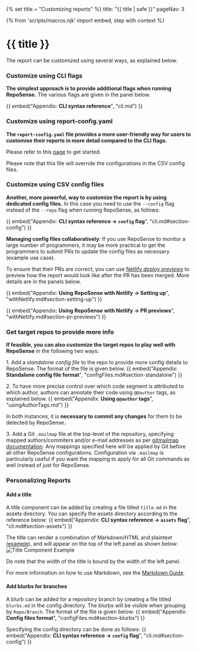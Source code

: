 {% set title = "Customizing reports" %}
<frontmatter>
  title: "{{ title | safe }}"
  pageNav: 3
</frontmatter>

{% from 'scripts/macros.njk' import embed, step with context %}

<h1 class="display-4"><md>{{ title }}</md></h1>

<div class="lead">

The report can be customized using several ways, as explained below.
</div>

<!-- ------------------------------------------------------------------------------------------------------ -->

### Customize using CLI flags

**The simplest approach is to provide additional flags when running RepoSense.** The various flags are given in the panel below.

  {{ embed("Appendix: **CLI syntax reference**", "cli.md") }}

<!-- ------------------------------------------------------------------------------------------------------ -->
### Customize using report-config.yaml

**The `report-config.yaml` file provides a more user-friendly way for users to customise their reports in more detail compared to the CLI flags.**

Please refer to this [page](./reportConfig.html) to get started.

Please note that this file will override the configurations in the CSV config files.
<!-- ------------------------------------------------------------------------------------------------------ -->

### Customize using CSV config files

**Another, more powerful, way to customize the report is by using dedicated config files.** In this case you need to use the `--config` flag instead of the `--repo` flag when running RepoSense, as follows:

  {{ embed("Appendix: **CLI syntax reference → `config` flag**", "cli.md#section-config") }}

<box type="tip" seamless>

**Managing config files collaboratively**: If you use RepoSense to monitor a large number of programmers, it may be more practical to get the programmers to submit PRs to update the config files as necessary (<tooltip content="a coder realizes some of her code is missing from the report because she used multiple Git usernames, and wants to add the additional usernames to the config file">example use case</tooltip>).

To ensure that their PRs are correct, you can use [Netlify _deploy previews_](https://www.netlify.com/blog/2016/07/20/introducing-deploy-previews-in-netlify/) to preview how the report would look like after the PR has been merged. More details are in the panels below.

  {{ embed("Appendix: **Using RepoSense with Netlify → Setting up**", "withNetlify.md#section-setting-up") }}

  {{ embed("Appendix: **Using RepoSense with Netlify → PR previews**", "withNetlify.md#section-pr-previews") }}

</box>

<!-- ------------------------------------------------------------------------------------------------------ -->

### Get target repos to provide more info
**If feasible, you can also customize the target repos to play well with RepoSense** in the following two ways:

1\. Add a _standalone config file_ to the repo to provide more config details to RepoSense. The format of the file is given below.
  {{ embed("Appendix: **Standalone config file format**", "configFiles.md#section-standalone") }}

2\. To have more precise control over which code segment is attributed to which author, authors can annotate their code using `@@author` tags, as explained below.
  {{ embed("Appendix: **Using `@@author` tags**", "usingAuthorTags.md") }}

<box type="info" seamless>

In both instances, it is **necessary to commit any changes** for them to be detected by RepoSense.

</box>

3\. Add a Git `.mailmap` file at the top-level of the repository, specifying mapped authors/commiters and/or e-mail addresses as per [gitmailmap documentation](https://git-scm.com/docs/gitmailmap). Any mappings specified here will be applied by Git before all other RepoSense configurations. Configuration via `.mailmap` is particularly useful if you want the mapping to apply for all Git commands as well instead of just for RepoSense.

<!-- ------------------------------------------------------------------------------------------------------ -->

### Personalizing Reports

#### Add a title
A title component can be added by creating a file titled `title.md` in the assets directory. You can specify the assets directory according to the reference below:
{{ embed("Appendix: **CLI syntax reference → `assets` flag**", "cli.md#section-assets") }}

The title can render a combination of Markdown/HTML and plaintext ([example](https://github.com/reposense/RepoSense/blob/master/docs/ug/title.md)), and will appear on the top of the left panel as shown below:
![Title Component Example](../images/title-example.png)

Do note that the width of the title is bound by the width of the left panel.

For more information on how to use Markdown, see the [Markdown Guide](https://www.markdownguide.org/).

#### Add blurbs for branches
A blurb can be added for a repository branch by creating a file titled `blurbs.md` in the config directory. The blurbs will be visible when grouping by `Repo/Branch`. The format of the file is given below:
{{ embed("Appendix: **Config files format**", "configFiles.md#section-blurbs") }}

Specifying the config directory can be done as follows:
{{ embed("Appendix: **CLI syntax reference → `config` flag**", "cli.md#section-config") }}
